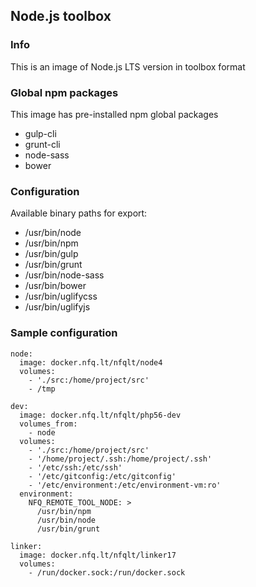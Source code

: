 ## Node.js toolbox

### Info
This is an image of Node.js LTS version  in toolbox format

### Global npm packages
This image has pre-installed npm global packages

 - gulp-cli
 - grunt-cli
 - node-sass
 - bower

### Configuration
Available binary paths for export:

- /usr/bin/node
- /usr/bin/npm
- /usr/bin/gulp
- /usr/bin/grunt
- /usr/bin/node-sass
- /usr/bin/bower
- /usr/bin/uglifycss
- /usr/bin/uglifyjs

### Sample configuration
```
node:
  image: docker.nfq.lt/nfqlt/node4
  volumes:
    - './src:/home/project/src'
    - /tmp

dev:
  image: docker.nfq.lt/nfqlt/php56-dev
  volumes_from:
    - node
  volumes:
    - './src:/home/project/src'
    - '/home/project/.ssh:/home/project/.ssh'
    - '/etc/ssh:/etc/ssh'
    - '/etc/gitconfig:/etc/gitconfig'
    - '/etc/environment:/etc/environment-vm:ro'
  environment:
    NFQ_REMOTE_TOOL_NODE: >
      /usr/bin/npm
      /usr/bin/node
      /usr/bin/grunt

linker:
  image: docker.nfq.lt/nfqlt/linker17
  volumes:
    - /run/docker.sock:/run/docker.sock
```

